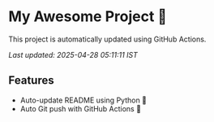 # My Awesome Project 🚀

This project is automatically updated using GitHub Actions.

_Last updated: 2025-04-28 05:11:11 IST_

## Features
- Auto-update README using Python 🐍
- Auto Git push with GitHub Actions 🤖
